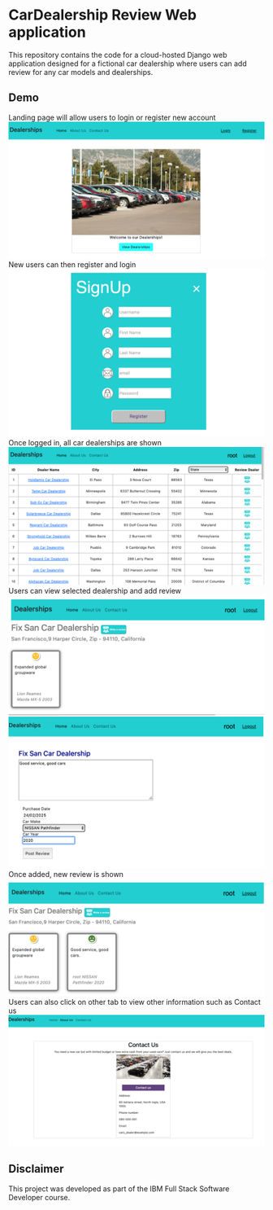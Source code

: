 # CarDealership Review Web application
This repository contains the code for a cloud-hosted Django web application designed for a fictional car dealership where users can add review for any car models and dealerships.

## Demo
Landing page will allow users to login or register new account <br>
![landing_page](images/1_landingpage.png) <br>
New users can then register and login <br>
![signup](images/2_signup.png) <br>
Once logged in, all car dealerships are shown <br>
![login](images/3_login.png) <br>
Users can view selected dealership and add review <br>
![singledealer](images/4_dealerview.png) <br>
![addreview](images/5_addreview.png) <br>
Once added, new review is shown <br>
![addedreview](images/6_addedreview.png) <br>
Users can also click on other tab to view other information such as Contact us <br>
![contactus](images/7_contactus.png) <br>

## Disclaimer
This project was developed as part of the IBM Full Stack Software Developer course.
